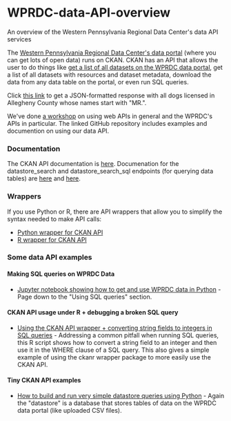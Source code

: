 # WPRDC-data-API-overview
An overview of the Western Pennsylvania Regional Data Center's data API services

The [Western Pennsylvania Regional Data Center's data portal](https://data.wprdc.org) (where you can get lots of open data)
 runs on CKAN. CKAN has an API that allows the user to do things like [get a list of all datasets on the WPRDC data portal](https://data.wprdc.org/api/3/action/package_list), get a list of all datasets with resources and dataset metadata, download the data from any data table on the portal, or even run SQL queries.

Click [this link](https://data.wprdc.org/api/3/action/datastore_search_sql?sql=SELECT%20*%20from%20%2237b11f07-361f-442a-966e-fbdc5eef0840%22%20WHERE%20%22DogName%22%20LIKE%20%27MR.%%27) to get a JSON-formatted response with all dogs licensed in Allegheny County whose names start with "MR.".

We've done [a workshop](https://github.com/WPRDC/api-training) on using web APIs in general and the WPRDC's APIs in particular. The linked GitHub repository includes examples and documention on using our data API.

### Documentation
The CKAN API documentation is [here](https://docs.ckan.org/en/2.7/api/index.html). Documenation for the datastore_search and datastore_search_sql endpoints (for querying data tables) are [here](https://docs.ckan.org/en/2.7/maintaining/datastore.html#ckanext.datastore.logic.action.datastore_search) and [here](https://docs.ckan.org/en/2.7/maintaining/datastore.html#ckanext.datastore.logic.action.datastore_search_sql). 

### Wrappers
If you use Python or R, there are API wrappers that allow you to simplify the syntax needed to make API calls:
  * [Python wrapper for CKAN API](https://github.com/ckan/ckanapi)
  * [R wrapper for CKAN API](https://github.com/ropensci/ckanr)


### Some data API examples
#### Making SQL queries on WPRDC Data
- [Jupyter notebook showing how to get and use WPRDC data in Python](https://github.com/WPRDC/Jupyter-notebooks-by-dataset/blob/master/Crash-Data-Analysis.ipynb) - Page down to the "Using SQL queries" section.
#### CKAN API usage under R + debugging a broken SQL query
- [Using the CKAN API wrapper + converting string fields to integers in SQL queries](https://gist.github.com/drw/3fa37a32dcb49d42820347b8b735bec3) - Addressing a common pitfall when running SQL queries, this R script shows how to convert a string field to an integer and then use it in the WHERE clause of a SQL query. This also gives a simple example of using the ckanr wrapper package to more easily use the CKAN API.
#### Tiny CKAN API examples
- [How to build and run very simple datastore queries using Python](https://github.com/WPRDC/api-workshop/blob/master/Tiny_Examples.ipynb) - Again the "datastore" is a database that stores tables of data on the WPRDC data portal (like uploaded CSV files). 

